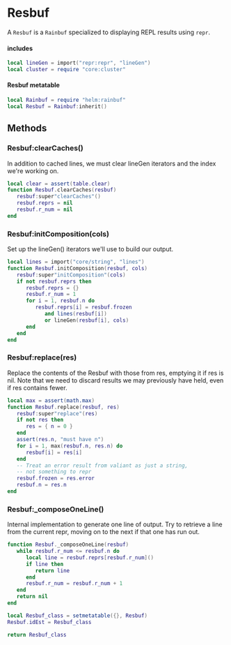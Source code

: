 # Resbuf

A `Resbuf` is a `Rainbuf` specialized to displaying REPL results using `repr`\.


#### includes

```lua
local lineGen = import("repr:repr", "lineGen")
local cluster = require "core:cluster"
```


#### Resbuf metatable

```lua
local Rainbuf = require "helm:rainbuf"
local Resbuf = Rainbuf:inherit()
```


## Methods


### Resbuf:clearCaches\(\)

In addition to cached lines, we must clear lineGen iterators and the
index we're working on\.

```lua
local clear = assert(table.clear)
function Resbuf.clearCaches(resbuf)
   resbuf:super"clearCaches"()
   resbuf.reprs = nil
   resbuf.r_num = nil
end
```


### Resbuf:initComposition\(cols\)

Set up the lineGen\(\) iterators we'll use to build our output\.

```lua
local lines = import("core/string", "lines")
function Resbuf.initComposition(resbuf, cols)
   resbuf:super"initComposition"(cols)
   if not resbuf.reprs then
      resbuf.reprs = {}
      resbuf.r_num = 1
      for i = 1, resbuf.n do
         resbuf.reprs[i] = resbuf.frozen
            and lines(resbuf[i])
            or lineGen(resbuf[i], cols)
      end
   end
end
```


### Resbuf:replace\(res\)

Replace the contents of the Resbuf with those from res,
emptying it if res is nil\. Note that we need to discard
results we may previously have held, even if res contains fewer\.

```lua
local max = assert(math.max)
function Resbuf.replace(resbuf, res)
   resbuf:super"replace"(res)
   if not res then
      res = { n = 0 }
   end
   assert(res.n, "must have n")
   for i = 1, max(resbuf.n, res.n) do
      resbuf[i] = res[i]
   end
   -- Treat an error result from valiant as just a string,
   -- not something to repr
   resbuf.frozen = res.error
   resbuf.n = res.n
end
```


### Resbuf:\_composeOneLine\(\)

Internal implementation to generate one line of output\. Try to retrieve a line
from the current repr, moving on to the next if that one has run out\.

```lua
function Resbuf._composeOneLine(resbuf)
   while resbuf.r_num <= resbuf.n do
      local line = resbuf.reprs[resbuf.r_num]()
      if line then
         return line
      end
      resbuf.r_num = resbuf.r_num + 1
   end
   return nil
end
```


```lua
local Resbuf_class = setmetatable({}, Resbuf)
Resbuf.idEst = Resbuf_class

return Resbuf_class
```
